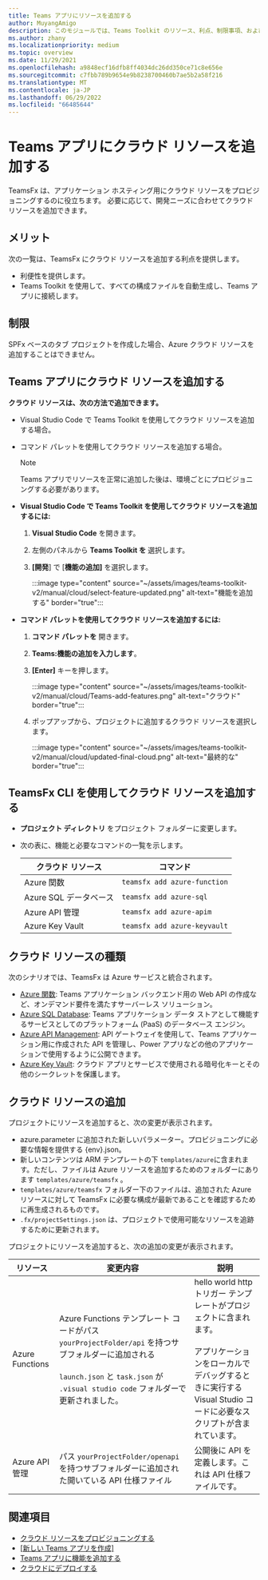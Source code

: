 ```yaml
---
title: Teams アプリにリソースを追加する
author: MuyangAmigo
description: このモジュールでは、Teams Toolkit のリソース、利点、制限事項、および機能を追加する方法について説明します
ms.author: zhany
ms.localizationpriority: medium
ms.topic: overview
ms.date: 11/29/2021
ms.openlocfilehash: a9848ecf16dfb8ff4034dc26dd350ce71c8e656e
ms.sourcegitcommit: c7fbb789b9654e9b8238700460b7ae5b2a58f216
ms.translationtype: MT
ms.contentlocale: ja-JP
ms.lasthandoff: 06/29/2022
ms.locfileid: "66485644"
---
```

# <a name="add-cloud-resources-to-teams-app"></a>Teams アプリにクラウド リソースを追加する

TeamsFx は、アプリケーション ホスティング用にクラウド リソースをプロビジョニングするのに役立ちます。 必要に応じて、開発ニーズに合わせてクラウド リソースを追加できます。

## <a name="advantages"></a>メリット

次の一覧は、TeamsFx にクラウド リソースを追加する利点を提供します。

* 利便性を提供します。
* Teams Toolkit を使用して、すべての構成ファイルを自動生成し、Teams アプリに接続します。

## <a name="limitation"></a>制限

SPFx ベースのタブ プロジェクトを作成した場合、Azure クラウド リソースを追加することはできません。

## <a name="add-cloud-resources"></a>Teams アプリにクラウド リソースを追加する

**クラウド リソースは、次の方法で追加できます。**

* Visual Studio Code で Teams Toolkit を使用してクラウド リソースを追加する場合。
* コマンド パレットを使用してクラウド リソースを追加する場合。

  > [!NOTE]
  > Teams アプリでリソースを正常に追加した後は、環境ごとにプロビジョニングする必要があります。
  
* **Visual Studio Code で Teams Toolkit を使用してクラウド リソースを追加するには:**

   1. **Visual Studio Code** を開きます。
   1. 左側のパネルから **Teams Toolkit を** 選択します。
   1. **[開発**] で [**機能の追加]** を選択します。

        :::image type="content" source="~/assets/images/teams-toolkit-v2/manual/cloud/select-feature-updated.png" alt-text="機能を追加する" border="true":::

* **コマンド パレットを使用してクラウド リソースを追加するには:**

   1. **コマンド パレットを** 開きます。
   1. **Teams:機能の追加を入力します**。
   1. **[Enter]** キーを押します。

        :::image type="content" source="~/assets/images/teams-toolkit-v2/manual/cloud/Teams-add-features.png" alt-text="クラウド" border="true":::

   1. ポップアップから、プロジェクトに追加するクラウド リソースを選択します。

        :::image type="content" source="~/assets/images/teams-toolkit-v2/manual/cloud/updated-final-cloud.png" alt-text="最終的な" border="true":::

## <a name="add-cloud-resources-using-teamsfx-cli"></a>TeamsFx CLI を使用してクラウド リソースを追加する

* **プロジェクト ディレクトリ** をプロジェクト フォルダーに変更します。
* 次の表に、機能と必要なコマンドの一覧を示します。

  |クラウド リソース|コマンド|
  |---------------|----------|
  | Azure 関数|`teamsfx add azure-function`|
  | Azure SQL データベース|`teamsfx add azure-sql`|
  | Azure API 管理|`teamsfx add azure-apim`|
  | Azure Key Vault|`teamsfx add azure-keyvault`|

## <a name="types-of-cloud-resources"></a>クラウド リソースの種類

次のシナリオでは、TeamsFx は Azure サービスと統合されます。

* [Azure 関数](/azure/azure-functions/functions-overview): Teams アプリケーション バックエンド用の Web API の作成など、オンデマンド要件を満たすサーバーレス ソリューション。
* [Azure SQL Database](/azure/azure-sql/database/sql-database-paas-overview): Teams アプリケーション データ ストアとして機能するサービスとしてのプラットフォーム (PaaS) のデータベース エンジン。
* [Azure API Management](deploy.md): API ゲートウェイを使用して、Teams アプリケーション用に作成された API を管理し、Power アプリなどの他のアプリケーションで使用するように公開できます。
* [Azure Key Vault](/azure/key-vault/general/overview): クラウド アプリとサービスで使用される暗号化キーとその他のシークレットを保護します。

## <a name="add-cloud-resources"></a>クラウド リソースの追加

プロジェクトにリソースを追加すると、次の変更が表示されます。

* azure.parameter に追加された新しいパラメーター。プロビジョニングに必要な情報を提供する {env}.json。
* 新しいコンテンツは ARM テンプレートの下 `templates/azure`に含まれます。ただし、ファイルは Azure リソースを追加するためのフォルダーにあります `templates/azure/teamsfx` 。
* `templates/azure/teamsfx` フォルダー下のファイルは、追加された Azure リソースに対して TeamsFx に必要な構成が最新であることを確認するために再生成されるものです。
* `.fx/projectSettings.json` は、プロジェクトで使用可能なリソースを追跡するために更新されます。

プロジェクトにリソースを追加すると、次の追加の変更が表示されます。

|リソース|変更内容|説明|
|---------------|---------------|-----------------------------|
|Azure Functions|Azure Functions テンプレート コードがパス `yourProjectFolder/api` を持つサブフォルダーに追加される</br></br>`launch.json` と `task.json` が `.visual studio code` フォルダーで更新されました。| hello world http トリガー テンプレートがプロジェクトに含まれます。</br></br> アプリケーションをローカルでデバッグするときに実行する Visual Studio コードに必要なスクリプトが含まれています。|
|Azure API 管理|パス `yourProjectFolder/openapi` を持つサブフォルダーに追加された開いている API 仕様ファイル|公開後に API を定義します。これは API 仕様ファイルです。|

## <a name="see-also"></a>関連項目

* [クラウド リソースをプロビジョニングする](provision.md)
* [[新しい Teams アプリを作成]](create-new-project.md)
* [Teams アプリに機能を追加する](add-capability.md)
* [クラウドにデプロイする](deploy.md)
